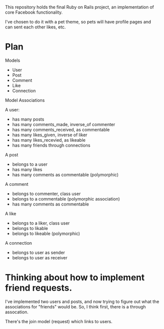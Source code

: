 This repository holds the final Ruby on Rails project, an implementation of core Facebook functionality.

I've chosen to do it with a pet theme, so pets will have profile pages and can sent each other likes, etc.


# Plan
Models
- User
- Post
- Comment
- Like
- Connection

Model Associations

A user:

- has many posts
- has many comments_made, inverse_of commenter
- has many comments_received, as commentable
- has many likes_given, inverse of liker
- has many likes_recevied, as likeable
- has many friends through connections

A post

- belongs to a user
- has many likes
- has many comments as commentable (polymorphic)

A comment

- belongs to commenter, class user
- belongs to a commentable (polymorphic association)
- has many comments as commentable

A like

- belongs to a liker, class user
- belongs to likable
- belongs to likeable (polymorphic)

A connection

- belongs to user as sender
- belongs to user as receiver

# Thinking about how to implement friend requests.
I've implemented two users and posts, and now trying to figure out what the associations for "friends" would be. So, I think first, there is a through assocation.

There's the join model (request) which links to users.
